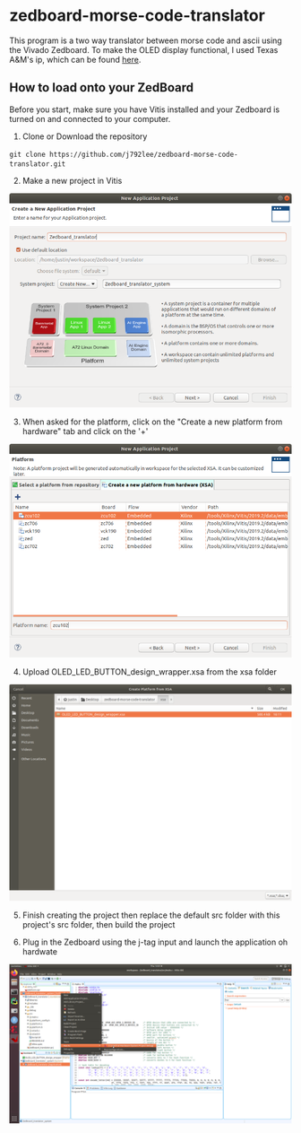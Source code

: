 # zedboard-morse-code-translator

This program is a two way translator between morse code and ascii using the Vivado Zedboard. To make the OLED display functional, I used Texas A&M's ip, which can be found [here](https://github.com/ldolson/ZedboardOLED-v1.0-IP).

## How to load onto your ZedBoard

Before you start, make sure you have Vitis installed and your Zedboard is turned on and connected to your computer.

1. Clone or Download the repository

`git clone https://github.com/j792lee/zedboard-morse-code-translator.git`

2. Make a new project in Vitis

![Vitis new pro](./images/new_pro.png?raw=true "Title")

3. When asked for the platform, click on the "Create a new platform from hardware" tab and click on the '+'

![XSA example](./images/xsa_show.png?raw=true "Title")

4. Upload OLED_LED_BUTTON_design_wrapper.xsa from the xsa folder

![XSA file](./images/files.png?raw=true "Title")

5. Finish creating the project then replace the default src folder with this project's src folder, then build the project

6. Plug in the Zedboard using the j-tag input and launch the application oh hardwate

![launch on hardware](./images/launch_on_hardware.png?raw=true "Title")
